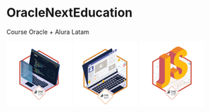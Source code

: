 # OracleNextEducation
Course Oracle + Alura Latam

<p align="left">
<img src="./babges/logica.png" width="150" >
<img src="./babges/htmlcss.png" width="150" >
<img src="./babges/js.png" width="150" >
</p>
